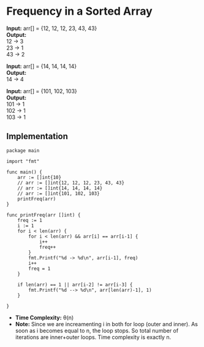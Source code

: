 # Frequency in a Sorted Array

**Input:** arr[] = {12, 12, 12, 23, 43, 43} <br/>
**Output:** <br/>
12 -> 3 <br/>
23 -> 1 <br/>
43 -> 2 <br/>

**Input:** arr[] = {14, 14, 14, 14} <br/>
**Output:** <br/>
14 -> 4 <br/>

**Input:** arr[] = {101, 102, 103} <br/>
**Output:** <br/>
101 -> 1 <br/>
102 -> 1 <br/>
103 -> 1 <br/>

## Implementation

```
package main

import "fmt"

func main() {
	arr := []int{10}
	// arr := []int{12, 12, 12, 23, 43, 43}
	// arr := []int{14, 14, 14, 14}
	// arr := []int{101, 102, 103}
	printFreq(arr)
}

func printFreq(arr []int) {
	freq := 1
	i := 1
	for i < len(arr) {
		for i < len(arr) && arr[i] == arr[i-1] {
			i++
			freq++
		}
		fmt.Printf("%d -> %d\n", arr[i-1], freq)
		i++
		freq = 1
	}

	if len(arr) == 1 || arr[i-2] != arr[i-3] {
		fmt.Printf("%d --> %d\n", arr[len(arr)-1], 1)
	}

}

```

- **Time Complexity:** &theta;(n)
- **Note:** Since we are increamenting i in both for loop (outer and inner). As soon as i becomes equal to n, the loop stops. So total number of iterations are inner+outer loops. Time complexity is exactly n.



